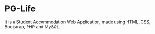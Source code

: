 # PG-Life
It is a Student Accommodation Web Application, made using HTML, CSS, Bootstrap, PHP and MySQL.
